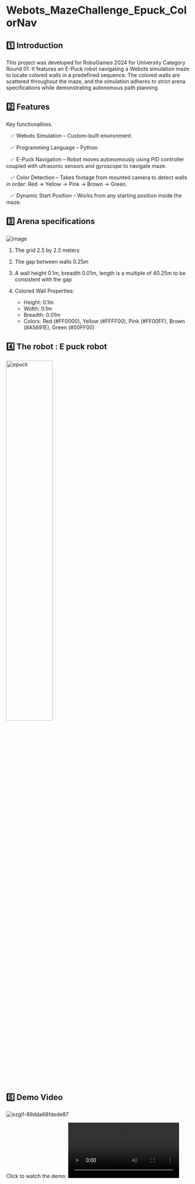 # Webots_MazeChallenge_Epuck_ColorNav

## 1️⃣ Introduction

This project was developed for RoboGames 2024 for University Category Round 01. It features an E-Puck robot navigating a Webots simulation maze to locate colored walls in a predefined sequence. The colored walls are scattered throughout the maze, and the simulation adheres to strict arena specifications while demonstrating autonomous path planning

## 2️⃣ Features

Key functionalities.

&nbsp;&nbsp;&nbsp;✅ Webots Simulation – Custom-built environment.

&nbsp;&nbsp;&nbsp;✅ Programming Language – Python

&nbsp;&nbsp;&nbsp;✅ E-Puck Navigation – Robot moves autonomously using PID controller coupled with ultrasonic sensors and gyroscope to navigate maze.

&nbsp;&nbsp;&nbsp;✅ Color Detection  – Takes footage from mounted camera to detect walls in order: Red → Yellow → Pink → Brown → Green.

&nbsp;&nbsp;&nbsp;✅ Dynamic Start Position – Works from any starting position inside the maze.


## 3️⃣ Arena specifications

![image](https://github.com/user-attachments/assets/d25e67ec-65b8-4688-88d7-aa433d4f45a8)

1. The grid 2.5 by 2.5 meters
2. The gap between walls 0.25m
3. A wall height 0.1m, breadth 0.01m, length is a multiple of 40.25m to be consistent with the gap

4. Colored Wall Properties:
    - Height: 0.1m
    - Width: 0.1m
    - Breadth: 0.01m
    - Colors: Red (#FF0000), Yellow (#FFFF00), Pink (#FF00FF), Brown (#A5691E), Green (#00FF00)

## 4️⃣ The robot : E puck robot 

<img width="50%" alt="epuck" src="https://github.com/user-attachments/assets/fe9f9965-b409-4161-9f1f-38fd64dc5b59">
<br>

## 5️⃣ Demo Video 

![ezgif-89dda68fdede87](https://github.com/user-attachments/assets/7854adb6-3f6e-4539-8eda-ff3b3ac79bda)

Click to watch the demo: ![Watch full demo](https://github.com/rnshalinda/Webots_MazeChallenge_Epuck_ColorNav/raw/refs/heads/main/Video_Demonstration.mp4)









